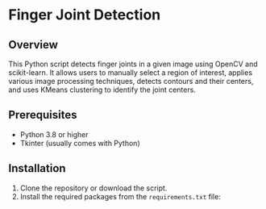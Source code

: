 # Finger Joint Detection

## Overview
This Python script detects finger joints in a given image using OpenCV and scikit-learn. It allows users to manually select a region of interest, applies various image processing techniques, detects contours and their centers, and uses KMeans clustering to identify the joint centers.

## Prerequisites
- Python 3.8 or higher 
- Tkinter (usually comes with Python)

## Installation
1. Clone the repository or download the script.
2. Install the required packages from the `requirements.txt` file:

